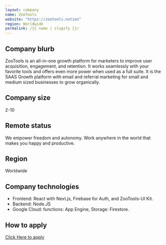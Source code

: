 ```yaml
---
layout: company
name: ZooTools
website: "https://zootools.notion"
region: Worldwide
permalink: /{{ name | slugify }}/
---
```


## Company blurb

ZooTools is an all-in-one growth platform for marketers to improve user acquisition, engagement, and retention. It works seamlessly with your favorite tools and offers even more power when used as a full suite. It is the SAAS Growth platform with email and referral marketing for small and medium sized businesses to grow organically.

## Company size

2-10

## Remote status

We empower freedom and autonomy. Work anywhere in the world that makes you happy and productive.

## Region

Worldwide

## Company technologies

- Frontend: React with Next.js, Firebase for Auth, and ZooTools-UI Kit.
- Backend: Node.JS
- Google Cloud: functions: App Engine, Storage: Firestore.

## How to apply

[Click Here to apply](https://zootools.notion.site/Careers-at-ZooTools-2e2815794b14415daca297506c54cb69)